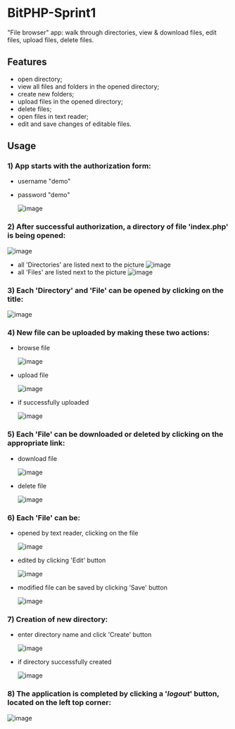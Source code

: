 # BitPHP-Sprint1

"File browser" app: walk through directories, view & download files, edit files, upload files, delete files.

## Features

  - open directory;
  - view all files and folders in the opened directory;
  - create new folders;
  - upload files in the opened directory;
  - delete files;
  - open files in text reader;
  - edit and save changes of editable files.
  
## Usage

### 1) App starts with the authorization form:
  - username "demo"
  - password "demo"
  
    ![image](https://user-images.githubusercontent.com/70706753/96470837-5dbb7680-1237-11eb-8fd1-8f3a6d4566da.png)


### 2) After successful authorization, a directory of file 'index.php' is being opened:

   ![image](https://user-images.githubusercontent.com/70706753/96450637-24770c80-121f-11eb-9ebc-6f1c46453e57.PNG)

  - all 'Directories' are listed next to the picture ![image](https://user-images.githubusercontent.com/70706753/96459112-65c0e980-122a-11eb-849d-5eb1903bde10.PNG)
  - all 'Files' are listed next to the picture ![image](https://user-images.githubusercontent.com/70706753/96459362-b8020a80-122a-11eb-9105-31f952f0f692.PNG)


### 3) Each 'Directory' and 'File' can be opened by clicking on the title:

   ![image](https://user-images.githubusercontent.com/70706753/96460789-4925b100-122c-11eb-932e-c55f9869d1ae.png)


### 4) New file can be uploaded by making these two actions: 

  - browse file
  
    ![image](https://user-images.githubusercontent.com/70706753/96468048-4cbd3600-1234-11eb-85a8-d83e313cd817.png)
  
  - upload file
  
    ![image](https://user-images.githubusercontent.com/70706753/96467927-26979600-1234-11eb-83e6-5eda826f9242.png)
  
  - if successfully uploaded 
  
    ![image](https://user-images.githubusercontent.com/70706753/96463886-dfa7a180-122f-11eb-9e47-4372926c0181.png)


### 5) Each 'File' can be downloaded or deleted by clicking on the appropriate link:
  
  - download file
  
    ![image](https://user-images.githubusercontent.com/70706753/96462834-b6d2dc80-122e-11eb-97c2-6bdf1a5ce223.png)
  
  - delete file
  
    ![image](https://user-images.githubusercontent.com/70706753/96462842-ba666380-122e-11eb-8e7f-295c0956a4c9.png)


### 6) Each 'File' can be:

  - opened by text reader, clicking on the file

    ![image](https://user-images.githubusercontent.com/70706753/96464164-2bf2e180-1230-11eb-9817-b0f920115ce6.png)
  
  - edited by clicking 'Edit' button
  
    ![image](https://user-images.githubusercontent.com/70706753/96464858-ff8b9500-1230-11eb-9821-0c16020c9228.png)
  
  - modified file can be saved by clicking 'Save' button
  
    ![image](https://user-images.githubusercontent.com/70706753/96465110-45485d80-1231-11eb-918d-5b80088e15d7.png)


### 7) Creation of new directory:

  - enter directory name and click 'Create' button
  
    ![image](https://user-images.githubusercontent.com/70706753/96465762-ff3fc980-1231-11eb-8dcd-06b958f36a86.png)
  
  - if directory successfully created
  
    ![image](https://user-images.githubusercontent.com/70706753/96466076-6493ba80-1232-11eb-8525-7d16a44a00c8.png)
  
  
### 8) The application is completed by clicking a '_logout_' button, located on the left top corner:

   ![image](https://user-images.githubusercontent.com/70706753/96467686-d9b3bf80-1233-11eb-9a35-e86e2b27ed67.png)

